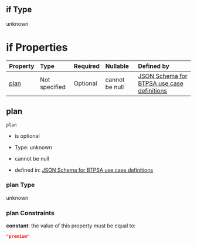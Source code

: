 ## if Type

unknown

# if Properties

| Property      | Type          | Required | Nullable       | Defined by                                                                                                                                                                                                                                  |
| :------------ | :------------ | :------- | :------------- | :------------------------------------------------------------------------------------------------------------------------------------------------------------------------------------------------------------------------------------------ |
| [plan](#plan) | Not specified | Optional | cannot be null | [JSON Schema for BTPSA use case definitions](btpsa-usecase-properties-services-items-allof-1-then-allof-86-then-allof-1-if-properties-plan.md "undefined#/properties/services/items/allOf/1/then/allOf/86/then/allOf/1/if/properties/plan") |

## plan



`plan`

*   is optional

*   Type: unknown

*   cannot be null

*   defined in: [JSON Schema for BTPSA use case definitions](btpsa-usecase-properties-services-items-allof-1-then-allof-86-then-allof-1-if-properties-plan.md "undefined#/properties/services/items/allOf/1/then/allOf/86/then/allOf/1/if/properties/plan")

### plan Type

unknown

### plan Constraints

**constant**: the value of this property must be equal to:

```json
"premium"
```
